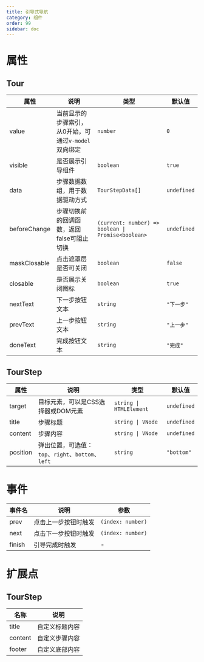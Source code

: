 ```yaml
---
title: 引导式导航
category: 组件
order: 99
sidebar: doc
---
```


# 属性

## Tour

| 属性 | 说明 | 类型 | 默认值 |
| --- | --- | --- | --- |
| value | 当前显示的步骤索引，从0开始，可通过`v-model`双向绑定 | `number` | `0` |
| visible | 是否展示引导组件 | `boolean` | `true` |
| data | 步骤数据数组，用于数据驱动方式 | `TourStepData[]` | `undefined` |
| beforeChange | 步骤切换前的回调函数，返回false可阻止切换 | `(current: number) => boolean \| Promise<boolean>` | `undefined` |
| maskClosable | 点击遮罩层是否可关闭 | `boolean` | `false` |
| closable | 是否展示关闭图标 | `boolean` | `true` |
| nextText | 下一步按钮文本 | `string` | `"下一步"` |
| prevText | 上一步按钮文本 | `string` | `"上一步"` |
| doneText | 完成按钮文本 | `string` | `"完成"` |

## TourStep

| 属性 | 说明 | 类型 | 默认值 |
| --- | --- | --- | --- |
| target | 目标元素，可以是CSS选择器或DOM元素 | `string \| HTMLElement` | `undefined` |
| title | 步骤标题 | `string \| VNode` | `undefined` |
| content | 步骤内容 | `string \| VNode` | `undefined` |
| position | 弹出位置，可选值：`top`、`right`、`bottom`、`left` | `string` | `"bottom"` |

# 事件

| 事件名 | 说明 | 参数 |
| --- | --- | --- |
| prev | 点击上一步按钮时触发 | `(index: number)` |
| next | 点击下一步按钮时触发 | `(index: number)` |
| finish | 引导完成时触发 | - |

# 扩展点

## TourStep

| 名称 | 说明 |
| --- | --- |
| title | 自定义标题内容 |
| content | 自定义步骤内容 |
| footer | 自定义底部内容 |
